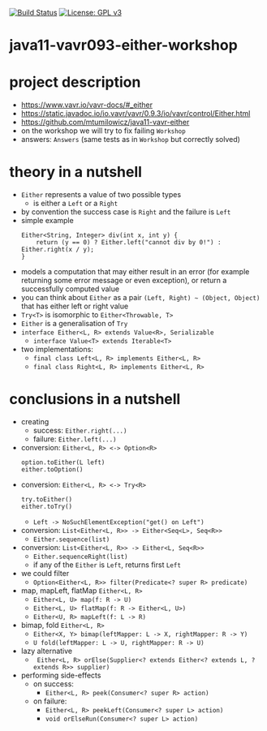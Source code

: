 [![Build Status](https://travis-ci.com/mtumilowicz/java11-vavr093-either-workshop.svg?branch=master)](https://travis-ci.com/mtumilowicz/java11-vavr093-either-workshop)
[![License: GPL v3](https://img.shields.io/badge/License-GPLv3-blue.svg)](https://www.gnu.org/licenses/gpl-3.0)

# java11-vavr093-either-workshop

# project description
* https://www.vavr.io/vavr-docs/#_either
* https://static.javadoc.io/io.vavr/vavr/0.9.3/io/vavr/control/Either.html
* https://github.com/mtumilowicz/java11-vavr-either
* on the workshop we will try to fix failing `Workshop`
* answers: `Answers` (same tests as in `Workshop` but correctly solved)

# theory in a nutshell
* `Either` represents a value of two possible types
    * is either a `Left` or a `Right`
* by convention the success case is `Right` and the failure is `Left`
* simple example
    ```
    Either<String, Integer> div(int x, int y) {
        return (y == 0) ? Either.left("cannot div by 0!") : Either.right(x / y);
    }
    ```
* models a computation that may either result in an error (for example returning some error message or even exception), 
or return a successfully computed value
* you can think about `Either` as a pair `(Left, Right) ~ (Object, Object)` that has either left or right value
* `Try<T>` is isomorphic to `Either<Throwable, T>`
* `Either` is a generalisation of `Try`
* `interface Either<L, R> extends Value<R>, Serializable`
    * `interface Value<T> extends Iterable<T>`
* two implementations:
    * `final class Left<L, R> implements Either<L, R>`
    * `final class Right<L, R> implements Either<L, R>`
    
# conclusions in a nutshell
* creating
    * success: `Either.right(...)`
    * failure: `Either.left(...)`
* conversion: `Either<L, R> <-> Option<R>`
    ```
    option.toEither(L left)
    either.toOption()
    ```
* conversion: `Either<L, R> <-> Try<R>`
    ```
    try.toEither()
    either.toTry()
    ```
    * `Left -> NoSuchElementException("get() on Left")`
* conversion: `List<Either<L, R>> -> Either<Seq<L>, Seq<R>>`
    * `Either.sequence(list)`
* conversion: `List<Either<L, R>> -> Either<L, Seq<R>>`
    * `Either.sequenceRight(list)`
    * if any of the `Either` is `Left`, returns first `Left`
* we could filter
    * `Option<Either<L, R>> filter(Predicate<? super R> predicate)`
* map, mapLeft, flatMap `Either<L, R>`
    * `Either<L, U> map(f: R -> U)`
    * `Either<L, U> flatMap(f: R -> Either<L, U>)`
    * `Either<U, R> mapLeft(f: L -> R)`
* bimap, fold `Either<L, R>`
    * `Either<X, Y> bimap(leftMapper: L -> X, rightMapper: R -> Y)`
    * `U fold(leftMapper: L -> U, rightMapper: R -> U)`
* lazy alternative
    * ` Either<L, R> orElse(Supplier<? extends Either<? extends L, ? extends R>> supplier)`
* performing side-effects
    * on success:
        * `Either<L, R> peek(Consumer<? super R> action)`
    * on failure:
        * `Either<L, R> peekLeft(Consumer<? super L> action)`
        * `void orElseRun(Consumer<? super L> action)`
